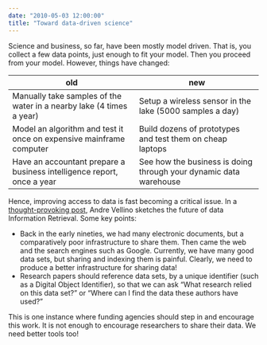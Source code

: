 ```yaml
---
date: "2010-05-03 12:00:00"
title: "Toward data-driven science"
---
```




Science and business, so far, have been mostly model driven. That is, you collect a few data points, just enough to fit your model. Then you proceed from your model. However, things have changed:

old                      |new                      |
-------------------------|-------------------------|
Manually take samples of the water in a nearby lake (4 times a year) |Setup a wireless sensor in the lake (5000 samples a day) |
Model an algorithm and test it once on expensive mainframe computer |Build dozens of prototypes and test them on cheap laptops |
Have an accountant prepare a business intelligence report, once a year |See how the business is doing through your dynamic data warehouse |


Hence, improving access to data is fast becoming a critical issue. In a [thought-provoking post](https://synthese.wordpress.com/2010/04/29/the-future-of-data-information-retrieval/), Andre Vellino sketches the future of data Information Retrieval. Some key points:

- Back in the early nineties, we had many electronic documents, but a comparatively poor infrastructure to share them. Then came the web and the search engines such as Google. Currently, we have many good data sets, but sharing and indexing them is painful. Clearly, we need to produce a better infrastructure for sharing data!
- Research papers should reference data sets, by a unique identifier (such as a Digital Object Identifier), so that we can ask &ldquo;What research relied on this data set?&rdquo; or &ldquo;Where can I find the data these authors have used?&rdquo;


This is one instance where funding agencies should step in and encourage this work. It is not enough to encourage researchers to share their data. We need better tools too!

